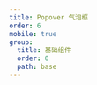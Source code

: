 ```yaml
---
title: Popover 气泡框
order: 6
mobile: true
group:
  title: 基础组件
  order: 0
  path: base
---
```


<code src="../demo/Popover.tsx"></code>
<API src="../src/Popover.tsx"></API>
